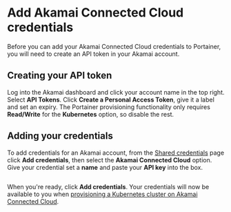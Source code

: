 # Add Akamai Connected Cloud credentials

Before you can add your Akamai Connected Cloud credentials to Portainer, you will need to create an API token in your Akamai account.

## Creating your API token

Log into the Akamai dashboard and click your account name in the top right. Select **API Tokens**. Click **Create a Personal Access Token**, give it a label and set an expiry. The Portainer provisioning functionality only requires **Read/Write** for the **Kubernetes** option, so disable the rest.

## Adding your credentials

To add credentials for an Akamai account, from the [Shared credentials](./) page click **Add credentials**, then select the **Akamai Connected Cloud** option. Give your credential set a **name** and paste your **API key** into the box.

<figure><img src="../..//assets/2.21.2-settings-cloud-credentials-akamai.png" alt=""><figcaption></figcaption></figure>

When you're ready, click **Add credentials**. Your credentials will now be available to you when [provisioning a Kubernetes cluster on Akamai Connected Cloud](../../environments/add/kaas/linode.md).
